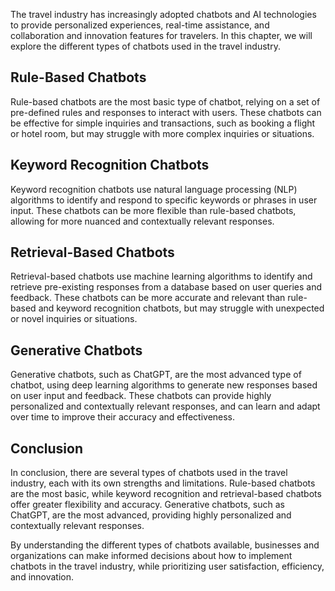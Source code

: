 

The travel industry has increasingly adopted chatbots and AI technologies to provide personalized experiences, real-time assistance, and collaboration and innovation features for travelers. In this chapter, we will explore the different types of chatbots used in the travel industry.

Rule-Based Chatbots
-------------------

Rule-based chatbots are the most basic type of chatbot, relying on a set of pre-defined rules and responses to interact with users. These chatbots can be effective for simple inquiries and transactions, such as booking a flight or hotel room, but may struggle with more complex inquiries or situations.

Keyword Recognition Chatbots
----------------------------

Keyword recognition chatbots use natural language processing (NLP) algorithms to identify and respond to specific keywords or phrases in user input. These chatbots can be more flexible than rule-based chatbots, allowing for more nuanced and contextually relevant responses.

Retrieval-Based Chatbots
------------------------

Retrieval-based chatbots use machine learning algorithms to identify and retrieve pre-existing responses from a database based on user queries and feedback. These chatbots can be more accurate and relevant than rule-based and keyword recognition chatbots, but may struggle with unexpected or novel inquiries or situations.

Generative Chatbots
-------------------

Generative chatbots, such as ChatGPT, are the most advanced type of chatbot, using deep learning algorithms to generate new responses based on user input and feedback. These chatbots can provide highly personalized and contextually relevant responses, and can learn and adapt over time to improve their accuracy and effectiveness.

Conclusion
----------

In conclusion, there are several types of chatbots used in the travel industry, each with its own strengths and limitations. Rule-based chatbots are the most basic, while keyword recognition and retrieval-based chatbots offer greater flexibility and accuracy. Generative chatbots, such as ChatGPT, are the most advanced, providing highly personalized and contextually relevant responses.

By understanding the different types of chatbots available, businesses and organizations can make informed decisions about how to implement chatbots in the travel industry, while prioritizing user satisfaction, efficiency, and innovation.
